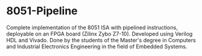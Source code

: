 # 8051-Pipeline
Complete implementation of the 8051 ISA with pipelined instructions, deployable on an FPGA board (Zilinx Zybo Z7-10). Developed using Verilog HDL and Vivado. 
Done by the students of the Master's degree in Computers and Industrial Electronics Engineering in the field of Embedded Systems.

